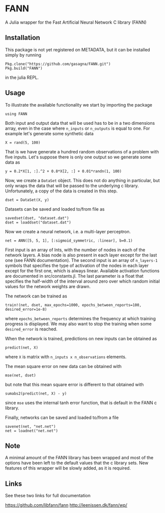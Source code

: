 FANN
====

A Julia wrapper for the Fast Artificial Neural Network C library (FANN)


Installation
------------
This package is not yet registered on METADATA, but it can be installed simply by running 

	Pkg.clone("https://github.com/gasagna/FANN.git")
	Pkg.build("FANN")

in the julia REPL.

Usage
-----
To illustrate the available functionality we start by importing the package

    using FANN

Both input and output data that will be used has to be in a two dimensions array, even in the case where `n_inputs` or `n_outputs` is equal to one. For example let's generate some synthetic data

    X = rand(5, 100)
    
That is we have generate a hundred random observations of a problem with five inputs. Let's suppose there is only one output so we generate some data as

    y = 0.2*X[1, :].^2 + 0.8*X[2, :] + 0.01*randn(1, 100)

Now, we create a `DataSet` object. This does not do anything in particular, but only wraps the data that will be passed to the underlying c library. Unfortunately, a copy of the data is created in this step.
    
    dset = DataSet(X, y)
    
Datasets can be saved and loaded to/from file as 

    savedset(dset, "dataset.dat")
    dset = loaddset("dataset.dat")

Now we create a neural network, i.e. a multi-layer perceptron.

	net = ANN([5, 5, 1], [:sigmoid_symmetric, :linear], b=0.1)

First input is an array of Ints, with the number of nodes in each of the network layers. A bias node is also present in each layer except for the last one (see FANN documentation). The second input is an array of `n_layers-1` symbols that specifies the type of activation of the nodes in each layer except for the first one, which is always linear. Available activation functions are documented in src/constants.jl. The last parameter is a float that specifies the half-width of the interval around zero over which random initial values for the network weights are drawn.

The network can be trained as

    train!(net, dset, max_epochs=1000, epochs_between_reports=100, desired_error=1e-8)
    
where `epochs_between_reports` determines the frequency at which training progress is displayed. We may also want to stop the training when some `desired_error` is reached.

When the network is trained, predictions on new inputs can be obtained as

    predict(net, X)
    
where `X` is matrix with `n_inputs x n_observations` elements.

The mean square error on new data can be obtained with 
    
    mse(net, dset)
    
but note that this mean square error is different to that obtained with
  
    sumabs2(predict(net, X) - y)
    
since `mse` uses the internal tanh error function, that is default in the FANN c library.
    
Finally, networks can be saved and loaded to/from a file 

    savenet(net, "net.net")
    net = loadnet("net.net")


Note
----
A minimal amount of the FANN library has been wrapped and most of the options have been left to the default values that the c library sets. New features of this wrapper will be slowly added, as it is required.


Links
-----
See these two links for full documentation 

https://github.com/libfann/fann
http://leenissen.dk/fann/wp/
